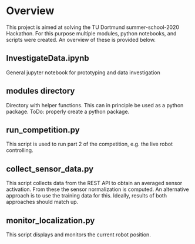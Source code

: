 Overview
========

This project is aimed at solving the TU Dortmund summer-school-2020 Hackathon.
For this purpose multiple modules, python notebooks, and scripts were created.
An overview of these is provided below.

InvestigateData.ipynb
---------------------

General jupyter notebook for prototyping and data investigation

modules directory
-----------------

Directory with helper functions.
This can in principle be used as a python package.
ToDo: properly create a python package.

run_competition.py
------------------

This script is used to run part 2 of the competition, e.g. the live
robot controlling.

collect_sensor_data.py
----------------------

This script collects data from the REST API to obtain an averaged
sensor activation. From these the sensor normalization is computed.
An alternative approach is to use the training data for this.
Ideally, results of both approaches should match up.

monitor_localization.py
-----------------------

This script displays and monitors the current robot position.
